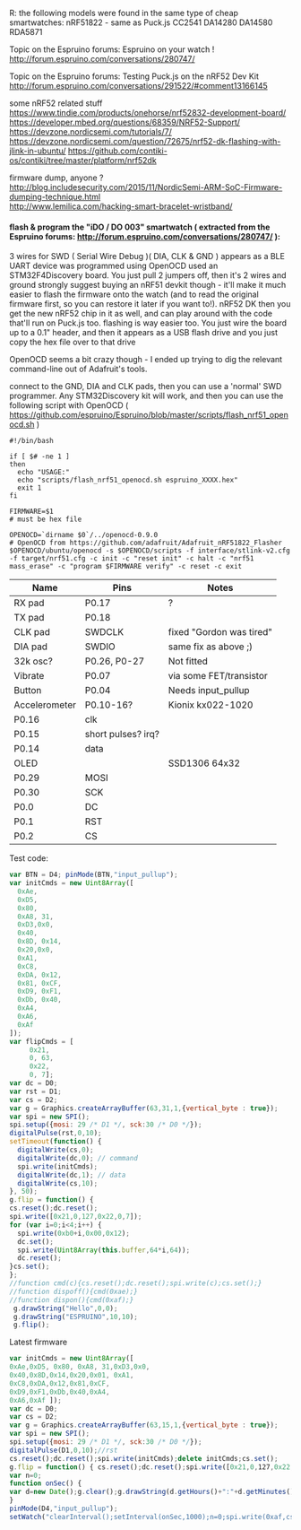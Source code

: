 R: the following models were found in the same type of cheap smartwatches:
nRF51822 - same as Puck.js
CC2541
DA14280
DA14580
RDA5871

Topic on the Espruino forums: Espruino on your watch !
http://forum.espruino.com/conversations/280747/

Topic on the Espruino forums: Testing Puck.js on the nRF52 Dev Kit
http://forum.espruino.com/conversations/291522/#comment13166145

some nRF52 related stuff
https://www.tindie.com/products/onehorse/nrf52832-development-board/
https://developer.mbed.org/questions/68359/NRF52-Support/
https://devzone.nordicsemi.com/tutorials/7/
https://devzone.nordicsemi.com/question/72675/nrf52-dk-flashing-with-jlink-in-ubuntu/
https://github.com/contiki-os/contiki/tree/master/platform/nrf52dk

firmware dump, anyone ?  
http://blog.includesecurity.com/2015/11/NordicSemi-ARM-SoC-Firmware-dumping-technique.html  
http://www.lemilica.com/hacking-smart-bracelet-wristband/  

#### flash & program the "iDO / DO 003" smartwatch ( extracted from the Espruino forums: http://forum.espruino.com/conversations/280747/ ):
3 wires for SWD ( Serial Wire Debug )( DIA, CLK & GND )
appears as a BLE UART device
was programmed using OpenOCD 
used an STM32F4Discovery board. You just pull 2 jumpers off, then it's 2 wires and ground
strongly suggest buying an nRF51 devkit though - it'll make it much easier to flash the firmware onto the watch (and to read the original firmware first, so you can restore it later if you want to!).
nRF52 DK then you get the new nRF52 chip in it as well, and can play around with the code that'll run on Puck.js too.
flashing is way easier too. You just wire the board up to a 0.1" header, and then it appears as a USB flash drive and you just copy the hex file over to that drive

OpenOCD seems a bit crazy though - I ended up trying to dig the relevant command-line out of Adafruit's tools.

connect to the GND, DIA and CLK pads, then you can use a 'normal' SWD programmer. Any STM32Discovery kit will work, and then you can use the following script with OpenOCD ( https://github.com/espruino/Espruino/blob/master/scripts/flash_nrf51_openocd.sh )
```
#!/bin/bash

if [ $# -ne 1 ]
then
  echo "USAGE:"
  echo "scripts/flash_nrf51_openocd.sh espruino_XXXX.hex"
  exit 1
fi

FIRMWARE=$1
# must be hex file

OPENOCD=`dirname $0`/../openocd-0.9.0
# OpenOCD from https://github.com/adafruit/Adafruit_nRF51822_Flasher
$OPENOCD/ubuntu/openocd -s $OPENOCD/scripts -f interface/stlink-v2.cfg -f target/nrf51.cfg -c init -c "reset init" -c halt -c "nrf51 mass_erase" -c "program $FIRMWARE verify" -c reset -c exit
```


Name |	Pins |	Notes
| --- | --- | --- |
RX pad |	P0.17 | ?	
TX pad |	P0.18	
CLK pad	| SWDCLK	| fixed "Gordon was tired"
DIA pad	| SWDIO	| same fix as above ;)
32k osc?	| P0.26, P0-27 |	Not fitted
Vibrate |	P0.07	| via some FET/transistor
Button |	P0.04 |	Needs input_pullup
Accelerometer |	P0.10-16? |	Kionix kx022-1020
P0.16 |	clk
P0.15 |	short pulses? irq?
P0.14 |	data
OLED |	|	SSD1306 64x32
P0.29 |	MOSI
P0.30 |	SCK
P0.0 |	DC
P0.1 |	RST
P0.2 |	CS

Test code:
```javascript
var BTN = D4; pinMode(BTN,"input_pullup");
var initCmds = new Uint8Array([ 
  0xAe,
  0xD5, 
  0x80, 
  0xA8, 31,
  0xD3,0x0,
  0x40,
  0x8D, 0x14, 
  0x20,0x0, 
  0xA1,
  0xC8,
  0xDA, 0x12,
  0x81, 0xCF,
  0xD9, 0xF1,
  0xDb, 0x40,
  0xA4,
  0xA6,
  0xAf 
]);
var flipCmds = [
     0x21,
     0, 63,
     0x22,
     0, 7];
var dc = D0;
var rst = D1;
var cs = D2;
var g = Graphics.createArrayBuffer(63,31,1,{vert­ical_byte : true});
var spi = new SPI();
spi.setup({mosi: 29 /* D1 */, sck:30 /* D0 */});
digitalPulse(rst,0,10);
setTimeout(function() {
  digitalWrite(cs,0);
  digitalWrite(dc,0); // command
  spi.write(initCmds);
  digitalWrite(dc,1); // data
  digitalWrite(cs,10);
}, 50);
g.flip = function() { 
cs.reset();dc.reset();
spi.write([0x21,0,127,0x22,0,7]);
for (var i=0;i<4;i++) {
  spi.write(0xb0+i,0x00,0x12);
  dc.set();
  spi.write(Uint8Array(this.buffer,64*i,64­));
  dc.reset();
}cs.set();
};
//function cmd(c){cs.reset();dc.reset();spi.write(c­);cs.set();}
//function dispoff(){cmd(0xae);}
//function dispon(){cmd(0xaf);}
 g.drawString("Hello",0,0);
 g.drawString("ESPRUINO",10,10);
 g.flip();
```

Latest firmware
```javascript
var initCmds = new Uint8Array([ 
0xAe,0xD5, 0x80, 0xA8, 31,0xD3,0x0,
0x40,0x8D,0x14,0x20,0x01, 0xA1,
0xC8,0xDA,0x12,0x81,0xCF,
0xD9,0xF1,0xDb,0x40,0xA4,
0xA6,0xAf ]);
var dc = D0;
var cs = D2;
var g = Graphics.createArrayBuffer(63,15,1,{vert­ical_byte : true});
var spi = new SPI();
spi.setup({mosi: 29 /* D1 */, sck:30 /* D0 */});
digitalPulse(D1,0,10);//rst
cs.reset();dc.reset();spi.write(initCmds­);delete initCmds;cs.set();
g.flip = function() { cs.reset();dc.reset();spi.write([0x21,0,­127,0x22,0,7]);for (var i=0;i<4;i++) {spi.write(0xb0+i,0x00,0x12);dc.set();sp­i.write(Uint8Array(this.buffer,64*i,64))­;dc.reset();}cs.set();};
var n=0;
function onSec() {
var d=new Date();g.clear();g.drawString(d.getHours­()+":"+d.getMinutes()+"."+d.getSeconds()­);g.flip();if (n++>10) {spi.write(0xae,cs);clearInterval();}
}
pinMode(D4,"input_pullup");
setWatch("clearInterval();setInterval(on­Sec,1000);n=0;spi.write(0xaf,cs);",D4,{e­dge:"falling",repeat:true});
```
